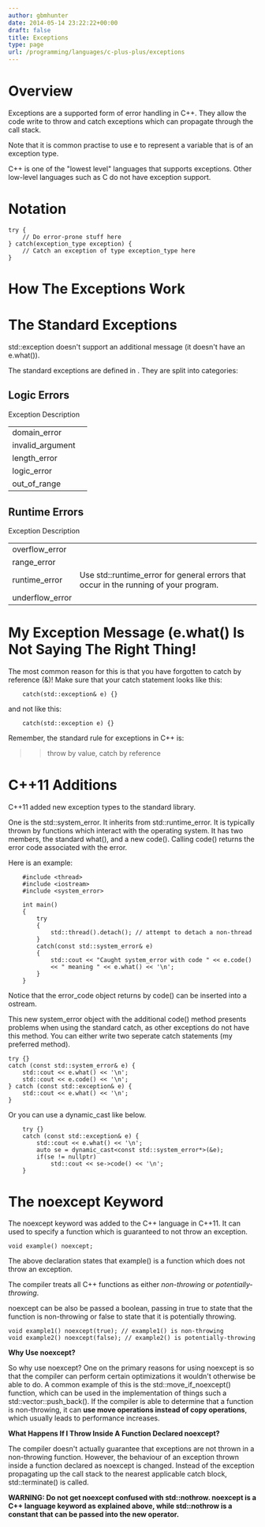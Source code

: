 ```yaml
---
author: gbmhunter
date: 2014-05-14 23:22:22+00:00
draft: false
title: Exceptions
type: page
url: /programming/languages/c-plus-plus/exceptions
---
```


# Overview




Exceptions are a supported form of error handling in C++. They allow the code write to throw and catch exceptions which can propagate through the call stack.




Note that it is common practise to use e to represent a variable that is of an exception type.




C++ is one of the "lowest level" languages that supports exceptions. Other low-level languages such as C do not have exception support.




# Notation



    
    try {
    	// Do error-prone stuff here
    } catch(exception_type exception) {
    	// Catch an exception of type exception_type here
    }
    




# How The Exceptions Work




# The Standard Exceptions




std::exception doesn't support an additional message (it doesn't have an e.what()).




The standard exceptions are defined in <stdexcept>. They are split into categories:




## Logic Errors


<table >
<tbody >
<tr >
Exception
Description
</tr>
<tr >

<td >domain_error
</td>

<td >
</td>
</tr>
<tr >

<td >invalid_argument
</td>

<td >
</td>
</tr>
<tr >

<td >length_error
</td>

<td >
</td>
</tr>
<tr >

<td >logic_error
</td>

<td >
</td>
</tr>
<tr >

<td >out_of_range
</td>

<td >
</td>
</tr>
</tbody>
</table>


## Runtime Errors


<table >
<tbody >
<tr >
Exception
Description
</tr>
<tr >

<td >overflow_error
</td>

<td >
</td>
</tr>
<tr >

<td >range_error
</td>

<td >
</td>
</tr>
<tr >

<td >runtime_error
</td>

<td >Use std::runtime_error for general errors that occur in the running of your program.
</td>
</tr>
<tr >

<td >underflow_error
</td>

<td >
</td>
</tr>
</tbody>
</table>


# My Exception Message (e.what() Is Not Saying The Right Thing!




The most common reason for this is that you have forgotten to catch by reference (&)! Make sure that your catch statement looks like this:



    
    	catch(std::exception& e) {}
    




and not like this:



    
    	catch(std::exception e) {}
    




Remember, the standard rule for exceptions in C++ is:




<blockquote>

> 
> throw by value, catch by reference
> 
> 
</blockquote>




# C++11 Additions




C++11 added new exception types to the standard library.




One is the std::system_error. It inherits from std::runtime_error. It is typically thrown by functions which interact with the operating system. It has two members, the standard what(), and a new code(). Calling code() returns the error code associated with the error.




Here is an example:



    
    	#include <thread>
    	#include <iostream>
    	#include <system_error>
     
    	int main()
    	{
        	try
    		{
            	std::thread().detach(); // attempt to detach a non-thread
        	}
    		catch(const std::system_error& e)
    		{
            	std::cout << "Caught system_error with code " << e.code() 
                << " meaning " << e.what() << '\n';
        	}
    	}
    




Notice that the error_code object returns by code() can be inserted into a ostream.




This new system_error object with the additional code() method presents problems when using the standard catch, as other exceptions do not have this method. You can either write two seperate catch statements (my preferred method).



    
    try {}
    catch (const std::system_error& e) {
        std::cout << e.what() << '\n';
        std::cout << e.code() << '\n';
    } catch (const std::exception& e) {
        std::cout << e.what() << '\n'; 
    }
    




Or you can use a dynamic_cast like below.



    
    	try {}
    	catch (const std::exception& e) {
    		std::cout << e.what() << '\n';
    		auto se = dynamic_cast<const std::system_error*>(&e);
    		if(se != nullptr)
    			std::cout << se->code() << '\n';
    	}
    




# The noexcept Keyword




The noexcept keyword was added to the C++ language in C++11. It can used to specify a function which is guaranteed to not throw an exception.



    
    void example() noexcept;




The above declaration states that example() is a function which does not throw an exception.




The compiler treats all C++ functions as either _non-throwing_ or _potentially-throwing_.




noexcept can be also be passed a boolean, passing in true to state that the function is non-throwing or false to state that it is potentially throwing.



    
    void example1() noexcept(true); // example1() is non-throwing
    void example2() noexcept(false); // example2() is potentially-throwing




**Why Use noexcept?**




So why use noexcept? One on the primary reasons for using noexcept is so that the compiler can perform certain optimizations it wouldn't otherwise be able to do. A common example of this is the std::move_if_noexcept() function, which can be used in the implementation of things such a std::vector<T>::push_back(). If the compiler is able to determine that a function is non-throwing, it can **use move operations instead of copy operations**, which usually leads to performance increases.




**What Happens If I Throw Inside A Function Declared noexcept?**




The compiler doesn't actually guarantee that exceptions are not thrown in a non-throwing function. However, the behaviour of an exception thrown inside a function declared as noexcept is changed. Instead of the exception propagating up the call stack to the nearest applicable catch block, std::terminate() is called.




**WARNING: Do not get noexcept confused with std::nothrow. noexcept is a C++ language keyword as explained above, while std::nothrow is a constant that can be passed into the new operator.**
